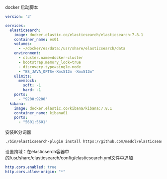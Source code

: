 docker 启动脚本

```yaml
version: '3'

services:
  elasticsearch:
    image: docker.elastic.co/elasticsearch/elasticsearch:7.8.1
    container_name: es01
    volumes: 
      - ~/docker/es/data:/usr/share/elasticsearch/data
    environment:
      - cluster.name=docker-cluster
      - bootstrap.memory_lock=true
      - discovery.type=single-node
      - "ES_JAVA_OPTS=-Xms512m -Xmx512m"
    ulimits:
      memlock:
        soft: -1
        hard: -1
    ports:
      - "9200:9200"
  kibana:
    image: docker.elastic.co/kibana/kibana:7.8.1
    container_name: kibana01
    ports:
      - "5601:5601"
```

安装IK分词器

```bash
./bin/elasticsearch-plugin install https://github.com/medcl/elasticsearch-analysis-ik/releases/download/v7.8.1/elasticsearch-analysis-ik-7.8.1.zip
```

设置跨域：在elasticserch容器中的/usr/share/elasticsearch/config/elasticsearch.yml文件中追加

```yaml
http.cors.enabled: true
http.cors.allow-origin: "*"
```